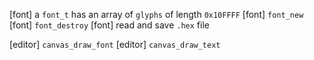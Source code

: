 [font] a `font_t` has an array of `glyphs` of length `0x10FFFF`
[font] `font_new`
[font] `font_destroy`
[font] read and save `.hex` file

[editor] `canvas_draw_font`
[editor] `canvas_draw_text`
